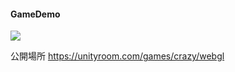 #### GameDemo

![](https://raw.githubusercontent.com/wiki/ink3638442/CrazyDiamond/images/Demo.gif)

公開場所
<https://unityroom.com/games/crazy/webgl>
